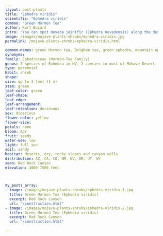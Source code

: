 ```yaml
---
layout: post-plants
title: "Ephedra viridis"
scientific: "Ephedra viridis"
common: "Green Mormon Tea"
author: Kurt Buzard
intro: "You can spot Nevada jointfir (Ephedra nevadensis) along the desert flats while green Mormon tea (Ephedra viridis) can be found in Red Rock’s canyons and higher elevations. Both plants have spreading branches that resemble green straws and have very tiny scale leaves. Nevada jointfir tends to be a gray-green while green Mormon tea has more of a bright yellow-green color. It is woody below, topped with many dense clusters of erect bright green twigs. They may yellow somewhat with age. Nodes along the twigs are marked by the tiny pairs of vestigial leaves, which start out reddish but soon dry to brown or black. The stems are green and photosynthetic. Male plants produce pollen cones at the nodes, each under a centimeter long with protruding yellowish sporangiophores. Female plants produce seed cones which are slightly larger and contain two seeds each."
image: /images/mojave-plants-shrubs/ephedra-viridis.jpg
permalink: /mojave-plants-shrubs/ephedra-viridis.html

common-names: green Mormon tea, Brigham tea, green ephedra, mountain ephedra, Indian tea
synonyms: 
family: Ephedraceae (Mormon-Tea Family)
genus: 2 species of Ephedra in NV, 2 species in most of Mohave Desert, 77 species worldwide
type: perennial
habit: shrub
shape: 
size: up to 3 feet (1 m)
stem: green
leaf-color: green
leaf-shape: 
leaf-edge: 
leaf-arrangement: 
leaf-retention: deciduous
sex: dioecious
flower-color: yellow
flower-size: 
petals: none
bloom: Apr 
fruit: seeds
water-use: low
light: full sun
soil: sandy
habitat: deserts, dry, rocky slopes and canyon walls
distribution: AZ, CA, CO, NM, NV, OR, UT, WY
seen: Red Rock Canyon
elevation: 3000-7500 feet
 
   

my_posts_array:
- image: /images/mojave-plants-shrubs/ephedra-viridis-1.jpg
  title: Green Mormon Tea (Ephedra viridis)
  excerpt: Red Rock Canyon
  url: "/construction.html"
- image: /images/mojave-plants-shrubs/ephedra-viridis-2.jpg
  title: Green Mormon Tea (Ephedra viridis)
  excerpt: Red Rock Canyon
  url: "/construction.html"
 
---
```

  
  
 <p></p>
  